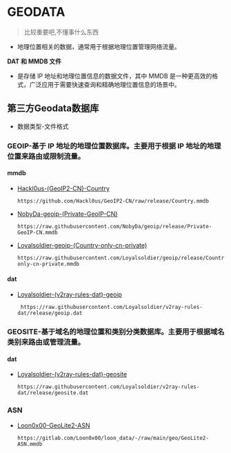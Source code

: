 # GEODATA
> 比较重要吧,不懂事什么东西
- 地理位置相关的数据，通常用于根据地理位置管理网络流量。

**DAT 和 MMDB 文件**
  - 是存储 IP 地址和地理位置信息的数据文件，其中 MMDB 是一种更高效的格式，广泛应用于需要快速查询和精确地理位置信息的场景中。

## 第三方Geodata数据库
- 数据类型-文件格式
### GEOIP-基于 IP 地址的地理位置数据库。主要用于根据 IP 地址的地理位置来路由或限制流量。
#### mmdb
- [Hackl0us-(GeoIP2-CN)-Country](https://github.com/Hackl0us/GeoIP2-CN/raw/release/Country.mmdb)
  ```
  https://github.com/Hackl0us/GeoIP2-CN/raw/release/Country.mmdb
  ```
- [NobyDa-geoip-(Private-GeoIP-CN)](https://raw.githubusercontent.com/NobyDa/geoip/release/Private-GeoIP-CN.mmdb)
  ```
  https://raw.githubusercontent.com/NobyDa/geoip/release/Private-GeoIP-CN.mmdb
  ```
- [Loyalsoldier-geoip-(Country-only-cn-private)](https://raw.githubusercontent.com/Loyalsoldier/geoip/release/Country-only-cn-private.mmdb)
  ```
  https://raw.githubusercontent.com/Loyalsoldier/geoip/release/Country-only-cn-private.mmdb
  ```
#### dat
- [Loyalsoldier-(v2ray-rules-dat)-geoip](https://raw.githubusercontent.com/Loyalsoldier/v2ray-rules-dat/release/geoip.dat)
  ```
   https://raw.githubusercontent.com/Loyalsoldier/v2ray-rules-dat/release/geoip.dat
   ```
### GEOSITE-基于域名的地理位置和类别分类数据库。主要用于根据域名类别来路由或管理流量。
#### dat
- [Loyalsoldier-(v2ray-rules-dat)-geosite](https://raw.githubusercontent.com/Loyalsoldier/v2ray-rules-dat/release/geosite.dat)
  ```
  https://raw.githubusercontent.com/Loyalsoldier/v2ray-rules-dat/release/geosite.dat
  ```
### ASN
- [Loon0x00-GeoLite2-ASN](https://gitlab.com/Loon0x00/loon_data/-/raw/main/geo/GeoLite2-ASN.mmdb)
  ```
  https://gitlab.com/Loon0x00/loon_data/-/raw/main/geo/GeoLite2-ASN.mmdb
  ```
